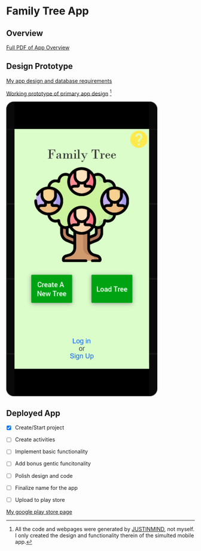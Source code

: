 # Family Tree App

## Overview

[Full PDF of App Overview](../App-Overview.pdf "PDF of App-Overview")

## Design Prototype


[My app design and database requirements](https://docs.google.com/document/d/1rfAIHt6zMp2x4XBev02mx7_c323ceJxN4p4SNLDqXg0/edit?usp=sharing)

[Working prototype of primary app design](./design-prototype/index.html) [^1]

![Prototype launch screen for family tree app](./img/Home@1x.png "An android phone with the word 'Family Tree' followed by a tree and two buttons 'create a new tree' or 'load tree'. With text towards the bottom of the screen it displays: log in or sign up")

[^1]: All the code and webpages were generated by [JUSTINMIND](https://justinmind.com), not myself. I only created the design and functionality therein of the simulted mobile app.

## Deployed App

- [x] Create/Start project
- [ ] Create activities
- [ ] Implement basic functionality
- [ ]  Add bonus gentic funcitonality
- [ ] Polish design and code
- [ ] Finalize name for the app
- [ ] Upload to play store


[My google play store page](https://play.google.com/store/apps/dev?id=5489529430402084829)